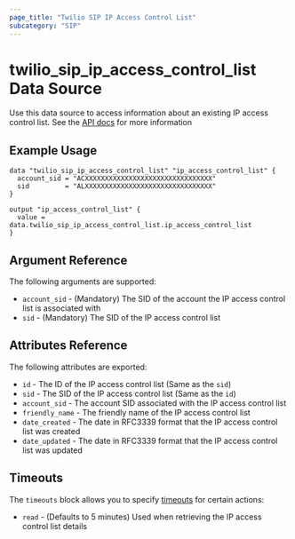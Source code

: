 ```yaml
---
page_title: "Twilio SIP IP Access Control List"
subcategory: "SIP"
---
```


# twilio_sip_ip_access_control_list Data Source

Use this data source to access information about an existing IP access control list. See the [API docs](https://www.twilio.com/docs/voice/sip/api/sip-ipaccesscontrollist-resource) for more information

## Example Usage

```hcl
data "twilio_sip_ip_access_control_list" "ip_access_control_list" {
  account_sid = "ACXXXXXXXXXXXXXXXXXXXXXXXXXXXXXXXX"
  sid         = "ALXXXXXXXXXXXXXXXXXXXXXXXXXXXXXXXX"
}

output "ip_access_control_list" {
  value = data.twilio_sip_ip_access_control_list.ip_access_control_list
}
```

## Argument Reference

The following arguments are supported:

- `account_sid` - (Mandatory) The SID of the account the IP access control list is associated with
- `sid` - (Mandatory) The SID of the IP access control list

## Attributes Reference

The following attributes are exported:

- `id` - The ID of the IP access control list (Same as the `sid`)
- `sid` - The SID of the IP access control list (Same as the `id`)
- `account_sid` - The account SID associated with the IP access control list
- `friendly_name` - The friendly name of the IP access control list
- `date_created` - The date in RFC3339 format that the IP access control list was created
- `date_updated` - The date in RFC3339 format that the IP access control list was updated

## Timeouts

The `timeouts` block allows you to specify [timeouts](https://www.terraform.io/docs/configuration/resources.html#timeouts) for certain actions:

- `read` - (Defaults to 5 minutes) Used when retrieving the IP access control list details
